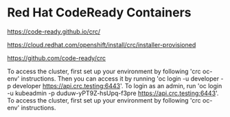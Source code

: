 Red Hat CodeReady Containers
============================

https://code-ready.github.io/crc/

https://cloud.redhat.com/openshift/install/crc/installer-provisioned

https://github.com/code-ready/crc

To access the cluster, first set up your environment by following 'crc oc-env' instructions.
Then you can access it by running 'oc login -u developer -p developer https://api.crc.testing:6443'.
To login as an admin, run 'oc login -u kubeadmin -p duduw-yPT9Z-hsUpq-f3pre https://api.crc.testing:6443'.
To access the cluster, first set up your environment by following 'crc oc-env' instructions.
